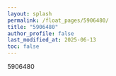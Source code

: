 ```yaml
---
layout: splash
permalink: /float_pages/5906480/
title: "5906480"
author_profile: false
last_modified_at: 2025-06-13
toc: false
---
```

 
5906480

